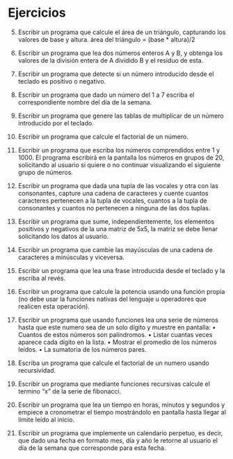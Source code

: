 # Ejercicios

5. Escribir un programa que calcule el área de un triángulo, capturando los valores de base y
altura.
área del triángulo = (base * altura)/2

15. Escribir un programa que lea dos números enteros A y B, y obtenga los valores de la
división entera de A dividido B y el residuo de esta. 

16. Escribir un programa que detecte si un número introducido desde el teclado es positivo o
negativo.

21. Escribir un programa que dado un número del 1 a 7 escriba el correspondiente nombre del
día de la semana.

31. Escribir un programa que genere las tablas de multiplicar de un número introducido por el
teclado.

35. Escribir un programa que calcule el factorial de un número.

39. Escribir un programa que escriba los números comprendidos entre 1 y 1000. El programa
escribirá en la pantalla los números en grupos de 20, solicitando al usuario si quiere o no
continuar visualizando el siguiente grupo de números.

41. Escribir un programa que dada una tupla de las vocales y otra con las consonantes, capture
una cadena de caracteres y cuente cuantos caracteres pertenecen a la tupla de vocales,
cuantos a la tupla de consonantes y cuantos no pertenecen a ninguna de las dos tuplas.

50. Escribir un programa que sume, independientemente, los elementos positivos y negativos de
la una matriz de 5x5, la matriz se debe llenar solicitando los datos al usuario.

58. Escribir un programa que cambie las mayúsculas de una cadena de caracteres a minúsculas y
viceversa. 

61. Escribir un programa que lea una frase introducida desde el teclado y la escriba al revés. 

65. Escribir un programa que calcule la potencia usando una función propia (no debe usar la
funciones nativas del lenguaje u operadores que realicen esta operación).

73. Escribir un programa que usando funciones lea una serie de números hasta que este numero
sea de un solo dígito y muestre en pantalla:
• Cuantos de estos números son palíndromos.
• Listar cuantas veces aparece cada dígito en la lista.
• Mostrar el promedio de los números leídos.
• La sumatoria de los números pares.

76. Escriba un programa que calcule el factorial de un numero usando recursividad.

80. Escribir un programa que mediante funciones recursivas calcule el termino “x” de la serie de
fibonacci. 

90. Escribir un programa que lea un tiempo en horas, minutos y segundos y empiece a
cronometrar el tiempo mostrándolo en pantalla hasta llegar al limite leído al inicio.

93. Escribir un programa que implemente un calendario perpetuo, es decir, que dado una fecha
en formato mes, día y año le retorne al usuario el día de la semana que corresponde para esta
fecha.
